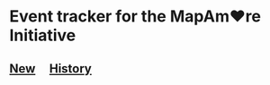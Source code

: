 # **Event tracker for the MapAm❤re Initiative**

## [New](../../issues/new) &nbsp;&nbsp;&nbsp; [History](../../issues?q=is%3Aissue)
